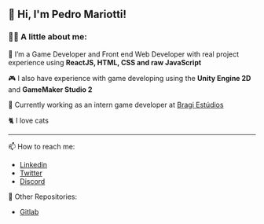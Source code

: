 ## 👋 Hi, I'm Pedro Mariotti!

### :man_technologist:  A little about me:

🌱 I’m a Game Developer and Front end Web Developer with real project experience using **ReactJS, HTML, CSS and raw JavaScript**

🎮 I also have experience with game developing using the **Unity Engine 2D** and **GameMaker Studio 2**

💞️ Currently working as an intern game developer at [Bragi Estúdios](https://bragiestudios.com/)

🐈 I love cats

---
📫 How to reach me:
  - [Linkedin](https://www.linkedin.com/in/pedro-mariotti-4488121a2/)
  - [Twitter](https://twitter.com/Mariotti1337)
  - [Discord](discord.com/users/307999117710327808)

📓 Other Repositories: 
  - [Gitlab](https://gitlab.com/mariottipedro14)


<!---
pedro-mariotti/pedro-mariotti is a ✨ special ✨ repository because its `README.md` (this file) appears on your GitHub profile.
You can click the Preview link to take a look at your changes.
--->
